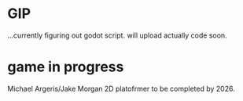 # GIP
...currently figuring out godot script. will upload actually code soon.
# game in progress
Michael Argeris/Jake Morgan
2D platofrmer to be completed by 2026.
